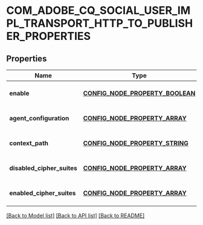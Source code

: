 # COM_ADOBE_CQ_SOCIAL_USER_IMPL_TRANSPORT_HTTP_TO_PUBLISHER_PROPERTIES

## Properties
Name | Type | Description | Notes
------------ | ------------- | ------------- | -------------
**enable** | [**CONFIG_NODE_PROPERTY_BOOLEAN**](configNodePropertyBoolean.md) |  | [optional] [default to null]
**agent_configuration** | [**CONFIG_NODE_PROPERTY_ARRAY**](configNodePropertyArray.md) |  | [optional] [default to null]
**context_path** | [**CONFIG_NODE_PROPERTY_STRING**](configNodePropertyString.md) |  | [optional] [default to null]
**disabled_cipher_suites** | [**CONFIG_NODE_PROPERTY_ARRAY**](configNodePropertyArray.md) |  | [optional] [default to null]
**enabled_cipher_suites** | [**CONFIG_NODE_PROPERTY_ARRAY**](configNodePropertyArray.md) |  | [optional] [default to null]

[[Back to Model list]](../README.md#documentation-for-models) [[Back to API list]](../README.md#documentation-for-api-endpoints) [[Back to README]](../README.md)


